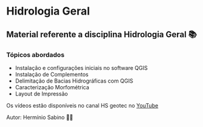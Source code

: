 # Hidrologia Geral

## Material referente a disciplina Hidrologia Geral 📚
### Tópicos abordados
 - Instalação e configurações iniciais no software QGIS
 - Instalação de Complementos
 - Delimitação de Bacias Hidrográficas com QGIS
 - Caracterização Morfométrica
 - Layout de Impressão


Os vídeos estão disponíveis no canal HS geotec no [YouTube](https://www.youtube.com/c/hsgeotec)

Autor:
Hermínio Sabino 👨‍🏫

